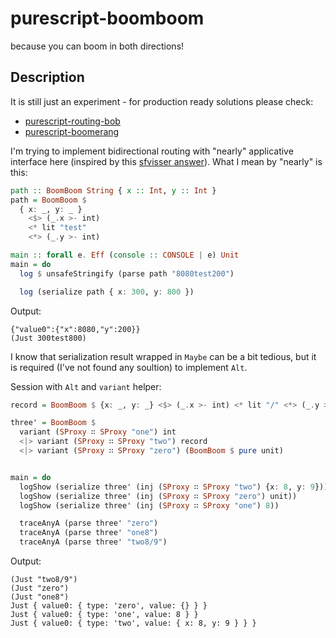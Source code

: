 # purescript-boomboom

because you can boom in both directions!

## Description

It is still just an experiment - for production ready solutions please check:
* [purescript-routing-bob](https://github.com/paluh/purescript-routing-bob)
* [purescript-boomerang](https://github.com/paluh/purescript-boomerang)

I'm trying to implement bidirectional routing with "nearly" applicative interface here (inspired by this [sfvisser answer](https://www.reddit.com/r/haskell/comments/38o0f7/a_mixture_of_applicative_and_divisible/#thing_t1_crwh6le)). What I mean by "nearly" is this:

```purescript
path :: BoomBoom String { x :: Int, y :: Int }
path = BoomBoom $
  { x: _, y: _ }
    <$> (_.x >- int)
    <* lit "test"
    <*> (_.y >- int)

main :: forall e. Eff (console :: CONSOLE | e) Unit
main = do
  log $ unsafeStringify (parse path "8080test200")

  log (serialize path { x: 300, y: 800 })
```

Output:

```shell
{"value0":{"x":8080,"y":200}}
(Just 300test800)
```

I know that serialization result wrapped in `Maybe` can be a bit tedious, but it is required (I've not found any soultion) to implement `Alt`.

Session with `Alt` and `variant` helper:

```purescript
record = BoomBoom $ {x: _, y: _} <$> (_.x >- int) <* lit "/" <*> (_.y >- int)

three' = BoomBoom $
  variant (SProxy ∷ SProxy "one") int
  <|> variant (SProxy ∷ SProxy "two") record
  <|> variant (SProxy ∷ SProxy "zero") (BoomBoom $ pure unit)


main = do
  logShow (serialize three' (inj (SProxy ∷ SProxy "two") {x: 8, y: 9}))
  logShow (serialize three' (inj (SProxy ∷ SProxy "zero") unit))
  logShow (serialize three' (inj (SProxy ∷ SProxy "one") 8))

  traceAnyA (parse three' "zero")
  traceAnyA (parse three' "one8")
  traceAnyA (parse three' "two8/9")
```

Output:

```shell
(Just "two8/9")
(Just "zero")
(Just "one8")
Just { value0: { type: 'zero', value: {} } }
Just { value0: { type: 'one', value: 8 } }
Just { value0: { type: 'two', value: { x: 8, y: 9 } } }
```
